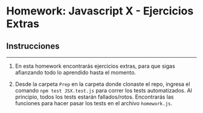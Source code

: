 # Homework: Javascript X - Ejercicios Extras

## Instrucciones

---

1. En esta homework encontrarás ejercicios extras, para que sigas afianzando todo lo aprendido hasta el momento.

2. Desde la carpeta `Prep` en la carpeta donde clonaste el repo, ingresa el comando `npm test JSX.test.js` para correr los tests automatizados. Al principio, todos los tests estarán fallados/rotos. Encontrarás las funciones para hacer pasar los tests en el archivo `homework.js`.


